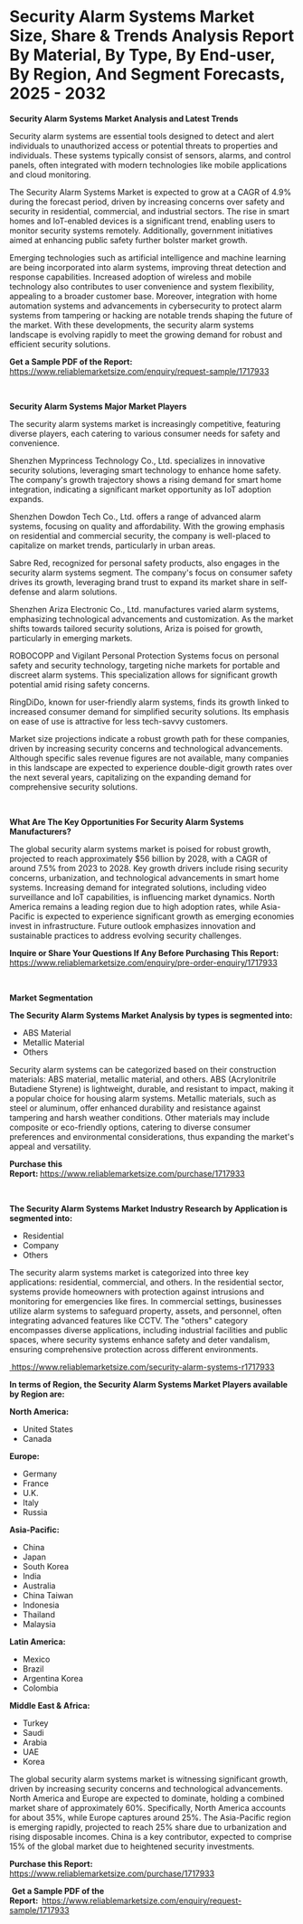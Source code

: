<p><h1>Security Alarm Systems Market Size, Share & Trends Analysis Report By Material, By Type, By End-user, By Region, And Segment Forecasts, 2025 - 2032</h1></p><p><strong>Security Alarm Systems Market Analysis and Latest Trends</strong></p>
<p><p>Security alarm systems are essential tools designed to detect and alert individuals to unauthorized access or potential threats to properties and individuals. These systems typically consist of sensors, alarms, and control panels, often integrated with modern technologies like mobile applications and cloud monitoring. </p><p>The Security Alarm Systems Market is expected to grow at a CAGR of 4.9% during the forecast period, driven by increasing concerns over safety and security in residential, commercial, and industrial sectors. The rise in smart homes and IoT-enabled devices is a significant trend, enabling users to monitor security systems remotely. Additionally, government initiatives aimed at enhancing public safety further bolster market growth.</p><p>Emerging technologies such as artificial intelligence and machine learning are being incorporated into alarm systems, improving threat detection and response capabilities. Increased adoption of wireless and mobile technology also contributes to user convenience and system flexibility, appealing to a broader customer base. Moreover, integration with home automation systems and advancements in cybersecurity to protect alarm systems from tampering or hacking are notable trends shaping the future of the market. With these developments, the security alarm systems landscape is evolving rapidly to meet the growing demand for robust and efficient security solutions.</p></p>
<p><strong>Get a Sample PDF of the Report:&nbsp;</strong> <a href="https://www.reliablemarketsize.com/enquiry/request-sample/1717933?utm_campaign=3270&utm_medium=2&utm_source=Github&utm_content=ia&utm_term=20042025&utm_id=security-alarm-systems">https://www.reliablemarketsize.com/enquiry/request-sample/1717933</a></p>
<p>&nbsp;</p>
<p><strong>Security Alarm Systems Major Market Players</strong></p>
<p><p>The security alarm systems market is increasingly competitive, featuring diverse players, each catering to various consumer needs for safety and convenience.</p><p>Shenzhen Myprincess Technology Co., Ltd. specializes in innovative security solutions, leveraging smart technology to enhance home safety. The company's growth trajectory shows a rising demand for smart home integration, indicating a significant market opportunity as IoT adoption expands. </p><p>Shenzhen Dowdon Tech Co., Ltd. offers a range of advanced alarm systems, focusing on quality and affordability. With the growing emphasis on residential and commercial security, the company is well-placed to capitalize on market trends, particularly in urban areas.</p><p>Sabre Red, recognized for personal safety products, also engages in the security alarm systems segment. The company's focus on consumer safety drives its growth, leveraging brand trust to expand its market share in self-defense and alarm solutions.</p><p>Shenzhen Ariza Electronic Co., Ltd. manufactures varied alarm systems, emphasizing technological advancements and customization. As the market shifts towards tailored security solutions, Ariza is poised for growth, particularly in emerging markets.</p><p>ROBOCOPP and Vigilant Personal Protection Systems focus on personal safety and security technology, targeting niche markets for portable and discreet alarm systems. This specialization allows for significant growth potential amid rising safety concerns.</p><p>RingDiDo, known for user-friendly alarm systems, finds its growth linked to increased consumer demand for simplified security solutions. Its emphasis on ease of use is attractive for less tech-savvy customers.</p><p>Market size projections indicate a robust growth path for these companies, driven by increasing security concerns and technological advancements. Although specific sales revenue figures are not available, many companies in this landscape are expected to experience double-digit growth rates over the next several years, capitalizing on the expanding demand for comprehensive security solutions.</p></p>
<p>&nbsp;</p>
<p><strong>What Are The Key Opportunities For Security Alarm Systems Manufacturers?</strong></p>
<p><p>The global security alarm systems market is poised for robust growth, projected to reach approximately $56 billion by 2028, with a CAGR of around 7.5% from 2023 to 2028. Key growth drivers include rising security concerns, urbanization, and technological advancements in smart home systems. Increasing demand for integrated solutions, including video surveillance and IoT capabilities, is influencing market dynamics. North America remains a leading region due to high adoption rates, while Asia-Pacific is expected to experience significant growth as emerging economies invest in infrastructure. Future outlook emphasizes innovation and sustainable practices to address evolving security challenges.</p></p>
<p><strong>Inquire or Share Your Questions If Any Before Purchasing This Report:</strong> <a href="https://www.reliablemarketsize.com/enquiry/pre-order-enquiry/1717933?utm_campaign=3270&utm_medium=2&utm_source=Github&utm_content=ia&utm_term=20042025&utm_id=security-alarm-systems">https://www.reliablemarketsize.com/enquiry/pre-order-enquiry/1717933</a></p>
<p>&nbsp;</p>
<p><strong>Market Segmentation</strong></p>
<p><strong>The Security Alarm Systems Market Analysis by types is segmented into:</strong></p>
<p><ul><li>ABS Material</li><li>Metallic Material</li><li>Others</li></ul></p>
<p><p>Security alarm systems can be categorized based on their construction materials: ABS material, metallic material, and others. ABS (Acrylonitrile Butadiene Styrene) is lightweight, durable, and resistant to impact, making it a popular choice for housing alarm systems. Metallic materials, such as steel or aluminum, offer enhanced durability and resistance against tampering and harsh weather conditions. Other materials may include composite or eco-friendly options, catering to diverse consumer preferences and environmental considerations, thus expanding the market's appeal and versatility.</p></p>
<p><strong>Purchase this Report:&nbsp;</strong><a href="https://www.reliablemarketsize.com/purchase/1717933?utm_campaign=3270&utm_medium=2&utm_source=Github&utm_content=ia&utm_term=20042025&utm_id=security-alarm-systems">https://www.reliablemarketsize.com/purchase/1717933</a></p>
<p>&nbsp;</p>
<p><strong>The Security Alarm Systems Market Industry Research by Application is segmented into:</strong></p>
<p><ul><li>Residential</li><li>Company</li><li>Others</li></ul></p>
<p><p>The security alarm systems market is categorized into three key applications: residential, commercial, and others. In the residential sector, systems provide homeowners with protection against intrusions and monitoring for emergencies like fires. In commercial settings, businesses utilize alarm systems to safeguard property, assets, and personnel, often integrating advanced features like CCTV. The "others" category encompasses diverse applications, including industrial facilities and public spaces, where security systems enhance safety and deter vandalism, ensuring comprehensive protection across different environments.</p></p>
<p><a href="https://www.reliablemarketsize.com/security-alarm-systems-r1717933?utm_campaign=3270&utm_medium=2&utm_source=Github&utm_content=ia&utm_term=20042025&utm_id=security-alarm-systems">&nbsp;https://www.reliablemarketsize.com/security-alarm-systems-r1717933</a></p>
<p><strong>In terms of Region, the Security Alarm Systems Market Players available by Region are:</strong></p>
<p>
    <p> <strong> North America: </strong>
        <ul>
            <li>United States</li>
            <li>Canada</li>
        </ul>
        </p> 
    <p> <strong> Europe: </strong>
        <ul>
            <li>Germany</li>
            <li>France</li>
            <li>U.K.</li>
            <li>Italy</li>
            <li>Russia</li>
        </ul>
        </p> 
    <p> <strong> Asia-Pacific: </strong>
        <ul>
            <li>China</li>
            <li>Japan</li>
            <li>South Korea</li>
            <li>India</li>
            <li>Australia</li>
            <li>China Taiwan</li>
            <li>Indonesia</li>
            <li>Thailand</li>
            <li>Malaysia</li>
        </ul>
        </p> 
    <p> <strong> Latin America: </strong>
        <ul>
            <li>Mexico</li>
            <li>Brazil</li>
            <li>Argentina Korea</li>
            <li>Colombia</li>
        </ul>
        </p> 
    <p> <strong> Middle East & Africa: </strong>
        <ul>
            <li>Turkey</li>
            <li>Saudi</li>
            <li>Arabia</li>
            <li>UAE</li>
            <li>Korea</li>
        </ul>
    </p>
    </p>
<p><p>The global security alarm systems market is witnessing significant growth, driven by increasing security concerns and technological advancements. North America and Europe are expected to dominate, holding a combined market share of approximately 60%. Specifically, North America accounts for about 35%, while Europe captures around 25%. The Asia-Pacific region is emerging rapidly, projected to reach 25% share due to urbanization and rising disposable incomes. China is a key contributor, expected to comprise 15% of the global market due to heightened security investments.</p></p>
<p><strong>Purchase this Report: </strong><a href="https://www.reliablemarketsize.com/purchase/1717933?utm_campaign=3270&utm_medium=2&utm_source=Github&utm_content=ia&utm_term=20042025&utm_id=security-alarm-systems">https://www.reliablemarketsize.com/purchase/1717933</a></p>
<p>&nbsp;<strong>Get a Sample PDF of the Report:&nbsp;&nbsp;</strong><a href="https://www.reliablemarketsize.com/enquiry/request-sample/1717933?utm_campaign=3270&utm_medium=2&utm_source=Github&utm_content=ia&utm_term=20042025&utm_id=security-alarm-systems">https://www.reliablemarketsize.com/enquiry/request-sample/1717933</a></p>
<p><strong></strong></p>
<p><p></p><p></p><p></p></p>